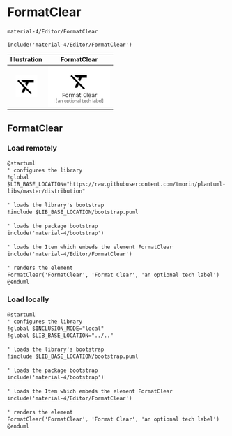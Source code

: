# FormatClear


```text
material-4/Editor/FormatClear
```

```text
include('material-4/Editor/FormatClear')
```



| Illustration | FormatClear |
| :---: | :---: |
| ![illustration for Illustration](../../material-4/Editor/FormatClear.png) | ![illustration for FormatClear](../../material-4/Editor/FormatClear.Local.png) |




## FormatClear

### Load remotely
```plantuml
@startuml
' configures the library
!global $LIB_BASE_LOCATION="https://raw.githubusercontent.com/tmorin/plantuml-libs/master/distribution"

' loads the library's bootstrap
!include $LIB_BASE_LOCATION/bootstrap.puml

' loads the package bootstrap
include('material-4/bootstrap')

' loads the Item which embeds the element FormatClear
include('material-4/Editor/FormatClear')

' renders the element
FormatClear('FormatClear', 'Format Clear', 'an optional tech label')
@enduml
```

### Load locally
```plantuml
@startuml
' configures the library
!global $INCLUSION_MODE="local"
!global $LIB_BASE_LOCATION="../.."

' loads the library's bootstrap
!include $LIB_BASE_LOCATION/bootstrap.puml

' loads the package bootstrap
include('material-4/bootstrap')

' loads the Item which embeds the element FormatClear
include('material-4/Editor/FormatClear')

' renders the element
FormatClear('FormatClear', 'Format Clear', 'an optional tech label')
@enduml
```


